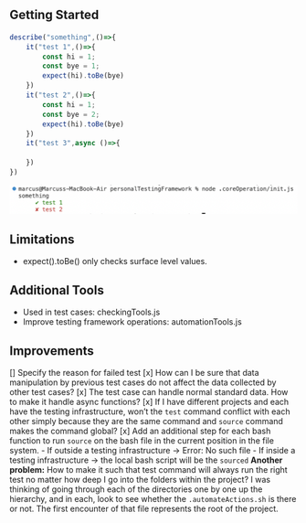 ## Getting Started

```javascript
describe("something",()=>{
    it("test 1",()=>{
        const hi = 1;
        const bye = 1;
        expect(hi).toBe(bye)
    })
    it("test 2",()=>{
        const hi = 1;
        const bye = 2;
        expect(hi).toBe(bye)
    })
    it("test 3",async ()=>{
        
    })
})
```
![Output image](./.readme/basicOutput.png)

## Limitations
- expect().toBe() only checks surface level values.


## Additional Tools
- Used in test cases:                       checkingTools.js
- Improve testing framework operations:     automationTools.js

## Improvements
[] Specify the reason for failed test
[x] How can I be sure that data manipulation by previous test cases do not affect the data collected by other test cases?
[x] The test case can handle normal standard data. How to make it handle async functions?
[x]  If I have different projects and each have the testing infrastructure, won’t the `test` command conflict with each other simply because they are the same command and `source` command makes the command global?
    [x]  Add an additional step for each bash function to run `source` on the bash file in the current position in the file system.
        - If outside a testing infrastructure → Error: No such file
        - If inside a testing infrastructure → the local bash script will be the `sourced`
        **Another problem:** 
            How to make it such that test command will always run the right test no matter how deep I go into the folders within the project?
                I was thinking of going through each of the directories one by one up the hierarchy, and in each, look to see whether the `.automateActions.sh` is there or not. The first encounter of that file represents the root of the project.

